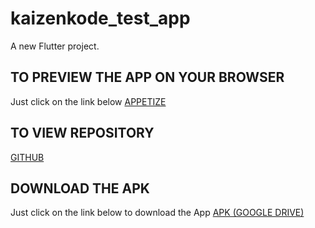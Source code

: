 # kaizenkode_test_app

A new Flutter project.

## TO PREVIEW THE APP ON YOUR BROWSER
Just click on the link below
[APPETIZE](https://appetize.io/app/b_aoffto7unev3dnegewuuwam4k4)

## TO VIEW REPOSITORY
[GITHUB](https://github.com/andymaking/kaizenkode_test_app)

## DOWNLOAD THE APK
Just click on the link below to download the App
[APK (GOOGLE DRIVE)](https://drive.google.com/drive/folders/1mu_Cb8OLcu-cgqInLgugLM_N9_dnoo6f?usp=sharing)
